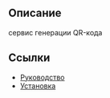 ## Описание

сервис генерации QR-кода

## Ссылки

* [Руководство](guide/ru/README.md)
* [Установка](guide/ru/install.md)
